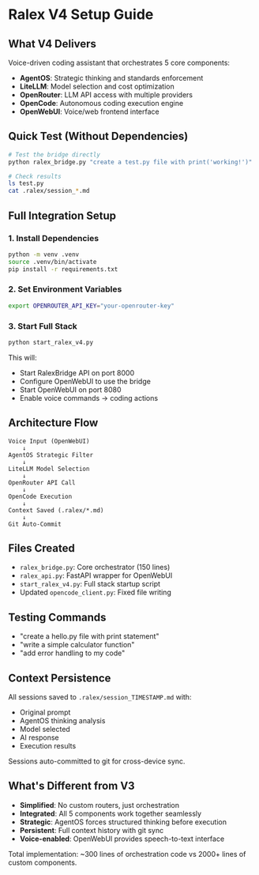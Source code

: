 # Ralex V4 Setup Guide

## What V4 Delivers
Voice-driven coding assistant that orchestrates 5 core components:
- **AgentOS**: Strategic thinking and standards enforcement
- **LiteLLM**: Model selection and cost optimization  
- **OpenRouter**: LLM API access with multiple providers
- **OpenCode**: Autonomous coding execution engine
- **OpenWebUI**: Voice/web frontend interface

## Quick Test (Without Dependencies)
```bash
# Test the bridge directly
python ralex_bridge.py "create a test.py file with print('working!')"

# Check results
ls test.py
cat .ralex/session_*.md
```

## Full Integration Setup

### 1. Install Dependencies
```bash
python -m venv .venv
source .venv/bin/activate
pip install -r requirements.txt
```

### 2. Set Environment Variables  
```bash
export OPENROUTER_API_KEY="your-openrouter-key"
```

### 3. Start Full Stack
```bash
python start_ralex_v4.py
```

This will:
- Start RalexBridge API on port 8000
- Configure OpenWebUI to use the bridge
- Start OpenWebUI on port 8080
- Enable voice commands → coding actions

## Architecture Flow

```
Voice Input (OpenWebUI) 
    ↓
AgentOS Strategic Filter
    ↓  
LiteLLM Model Selection
    ↓
OpenRouter API Call
    ↓
OpenCode Execution
    ↓
Context Saved (.ralex/*.md)
    ↓
Git Auto-Commit
```

## Files Created
- `ralex_bridge.py`: Core orchestrator (150 lines)
- `ralex_api.py`: FastAPI wrapper for OpenWebUI  
- `start_ralex_v4.py`: Full stack startup script
- Updated `opencode_client.py`: Fixed file writing

## Testing Commands
- "create a hello.py file with print statement"
- "write a simple calculator function"  
- "add error handling to my code"

## Context Persistence
All sessions saved to `.ralex/session_TIMESTAMP.md` with:
- Original prompt
- AgentOS thinking analysis
- Model selected  
- AI response
- Execution results

Sessions auto-committed to git for cross-device sync.

## What's Different from V3
- **Simplified**: No custom routers, just orchestration
- **Integrated**: All 5 components work together seamlessly  
- **Strategic**: AgentOS forces structured thinking before execution
- **Persistent**: Full context history with git sync
- **Voice-enabled**: OpenWebUI provides speech-to-text interface

Total implementation: ~300 lines of orchestration code vs 2000+ lines of custom components.